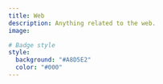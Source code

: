 ```yaml
---
title: Web
description: Anything related to the web.
image:

# Badge style
style:
  background: "#A8D5E2"
  color: "#000"
---
```

